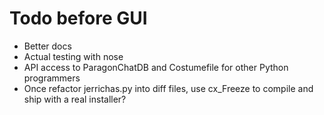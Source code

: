 # Todo before GUI
* Better docs
* Actual testing with nose
* API access to ParagonChatDB and Costumefile for other Python programmers
* Once refactor jerrichas.py into diff files, use cx_Freeze to compile and ship with a real installer?